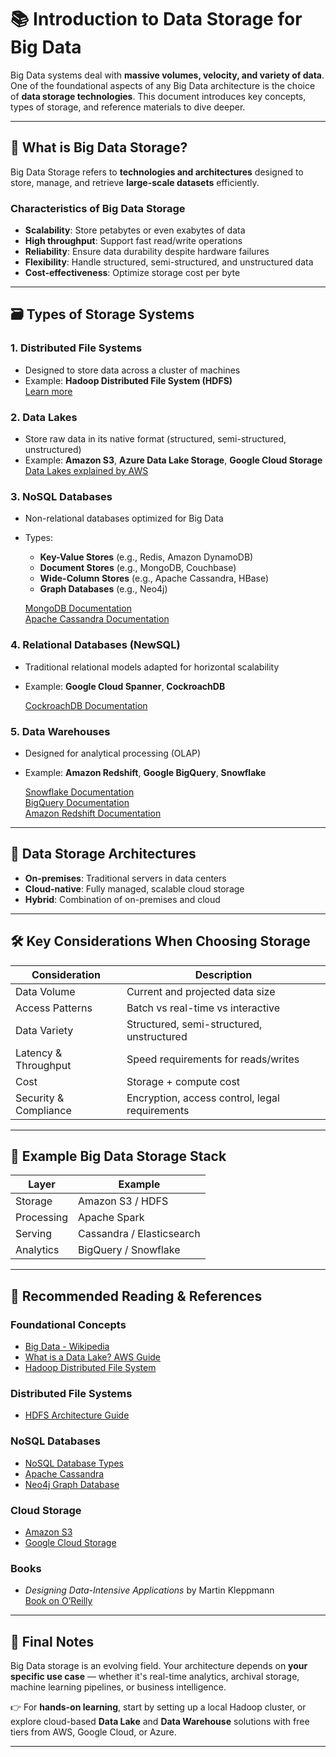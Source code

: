 
# 📚 Introduction to Data Storage for Big Data

Big Data systems deal with **massive volumes, velocity, and variety of data**. One of the foundational aspects of any Big Data architecture is the choice of **data storage technologies**. This document introduces key concepts, types of storage, and reference materials to dive deeper.

---

## 🌟 What is Big Data Storage?

Big Data Storage refers to **technologies and architectures** designed to store, manage, and retrieve **large-scale datasets** efficiently.

### Characteristics of Big Data Storage
- **Scalability**: Store petabytes or even exabytes of data
- **High throughput**: Support fast read/write operations
- **Reliability**: Ensure data durability despite hardware failures
- **Flexibility**: Handle structured, semi-structured, and unstructured data
- **Cost-effectiveness**: Optimize storage cost per byte

---

## 🗃️ Types of Storage Systems

### 1. **Distributed File Systems**
- Designed to store data across a cluster of machines
- Example: **Hadoop Distributed File System (HDFS)**  
  [Learn more](https://hadoop.apache.org/docs/r1.2.1/hdfs_design.html)

### 2. **Data Lakes**
- Store raw data in its native format (structured, semi-structured, unstructured)
- Example: **Amazon S3**, **Azure Data Lake Storage**, **Google Cloud Storage**  
  [Data Lakes explained by AWS](https://aws.amazon.com/big-data/datalakes-and-analytics/what-is-a-data-lake/)

### 3. **NoSQL Databases**
- Non-relational databases optimized for Big Data
- Types:
  - **Key-Value Stores** (e.g., Redis, Amazon DynamoDB)
  - **Document Stores** (e.g., MongoDB, Couchbase)
  - **Wide-Column Stores** (e.g., Apache Cassandra, HBase)
  - **Graph Databases** (e.g., Neo4j)

  [MongoDB Documentation](https://www.mongodb.com/docs/)  
  [Apache Cassandra Documentation](https://cassandra.apache.org/doc/latest/)

### 4. **Relational Databases (NewSQL)**
- Traditional relational models adapted for horizontal scalability
- Example: **Google Cloud Spanner**, **CockroachDB**

  [CockroachDB Documentation](https://www.cockroachlabs.com/docs/)

### 5. **Data Warehouses**
- Designed for analytical processing (OLAP)
- Example: **Amazon Redshift**, **Google BigQuery**, **Snowflake**

  [Snowflake Documentation](https://docs.snowflake.com/en/)  
  [BigQuery Documentation](https://cloud.google.com/bigquery/docs)  
  [Amazon Redshift Documentation](https://docs.aws.amazon.com/redshift/latest/mgmt/welcome.html)

---

## 🔄 Data Storage Architectures

- **On-premises**: Traditional servers in data centers
- **Cloud-native**: Fully managed, scalable cloud storage
- **Hybrid**: Combination of on-premises and cloud

---

## 🛠️ Key Considerations When Choosing Storage

| Consideration  | Description |
|----------------|-------------|
| Data Volume    | Current and projected data size |
| Access Patterns| Batch vs real-time vs interactive |
| Data Variety   | Structured, semi-structured, unstructured |
| Latency & Throughput | Speed requirements for reads/writes |
| Cost           | Storage + compute cost |
| Security & Compliance | Encryption, access control, legal requirements |

---

## 🚀 Example Big Data Storage Stack

| Layer | Example |
|-------|---------|
| Storage | Amazon S3 / HDFS |
| Processing | Apache Spark |
| Serving | Cassandra / Elasticsearch |
| Analytics | BigQuery / Snowflake |

---

## 📖 Recommended Reading & References

### Foundational Concepts
- [Big Data - Wikipedia](https://en.wikipedia.org/wiki/Big_data)
- [What is a Data Lake? AWS Guide](https://aws.amazon.com/big-data/datalakes-and-analytics/what-is-a-data-lake/)
- [Hadoop Distributed File System](https://hadoop.apache.org/docs/r1.2.1/hdfs_design.html)

### Distributed File Systems
- [HDFS Architecture Guide](https://hadoop.apache.org/docs/current/hadoop-project-dist/hadoop-hdfs/HdfsDesign.html)

### NoSQL Databases
- [NoSQL Database Types](https://www.mongodb.com/nosql-explained)
- [Apache Cassandra](https://cassandra.apache.org/)
- [Neo4j Graph Database](https://neo4j.com/)


### Cloud Storage
- [Amazon S3](https://aws.amazon.com/s3/)
- [Google Cloud Storage](https://cloud.google.com/storage)

### Books
- *Designing Data-Intensive Applications* by Martin Kleppmann  
  [Book on O’Reilly](https://www.oreilly.com/library/view/designing-data-intensive-applications/9781491903063/)

---

## 🚧 Final Notes

Big Data storage is an evolving field. Your architecture depends on **your specific use case** — whether it's real-time analytics, archival storage, machine learning pipelines, or business intelligence.

👉 For **hands-on learning**, start by setting up a local Hadoop cluster, or explore cloud-based **Data Lake** and **Data Warehouse** solutions with free tiers from AWS, Google Cloud, or Azure.

---
